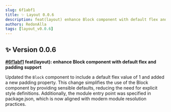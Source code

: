 ```yaml
---
slug: 6f1abf1
title: ✨ Layout 0.0.6
description: feat(layout) enhance Block component with default flex and padding support
authors: RedonAlla
tags: [layout_v0.0.6]
---
```


## ✨ Version 0.0.6

**[#6f1abf1](https://github.com/RedonAlla/flexnative/commit/6f1abf1) feat(layout): enhance Block component with default flex and padding support**

Updated the `Block` component to include a default flex value of 1 and added a new padding property. This change simplifies the use of the Block component by providing sensible defaults, reducing the need for explicit style definitions. Additionally, the module entry point was specified in package.json, which is now aligned with modern module resolution practices.
